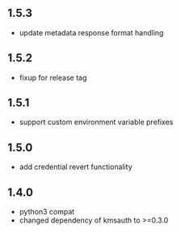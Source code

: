 ## 1.5.3

* update metadata response format handling

## 1.5.2

* fixup for release tag

## 1.5.1

* support custom environment variable prefixes

## 1.5.0

* add credential revert functionality

## 1.4.0

* python3 compat
* changed dependency of kmsauth to >=0.3.0
